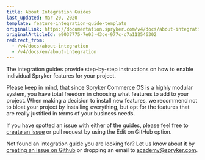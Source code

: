 ```yaml
---
title: About Integration Guides
last_updated: Mar 20, 2020
template: feature-integration-guide-template
originalLink: https://documentation.spryker.com/v4/docs/about-integration
originalArticleId: e9037775-7e03-43ce-977c-c7a112546302
redirect_from:
  - /v4/docs/about-integration
  - /v4/docs/en/about-integration
---
```


The integration guides provide step-by-step instructions on how to enable individual Spryker features for your project.

Please keep in mind, that since Spryker Commerce OS is a highly modular system, you have total freedom in choosing what features to add to your project. When making a decision to install new features, we recommend not to bloat your project by installing everything, but opt for the features that are really justified in terms of your business needs.

If you have spotted an issue with either of the guides, please feel free to [create an issue](https://github.com/spryker/spryker-docs/issues) or pull request by using the Edit on GitHub option.

Not found an integration guide you are looking for? Let us know about it by [creating an issue on Github](https://github.com/spryker/spryker-docs/issues) or dropping an email to [academy@spryker.com](mailto:academy@spryker.com).
